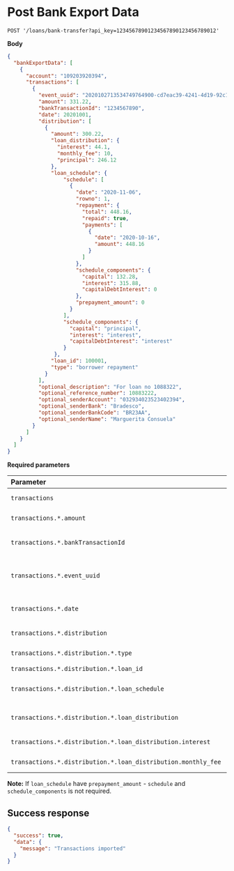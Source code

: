# Post Bank Export Data

```http
POST '/loans/bank-transfer?api_key=12345678901234567890123456789012'
```

**Body**

```json
{
  "bankExportData": [
    {
      "account": "109203920394",
      "transactions": [
        {
          "event_uuid": "2020102713534749764900-cd7eac39-4241-4d19-92c1-46f6fbae68e0",
          "amount": 331.22,
          "bankTransactionId": "1234567890",
          "date": 20201001,
          "distribution": [
            {
              "amount": 300.22,
              "loan_distribution": {
                "interest": 44.1,
                "monthly_fee": 10,
                "principal": 246.12
              },
              "loan_schedule": {
                  "schedule": [
                    {
                      "date": "2020-11-06",
                      "rowno": 1,
                      "repayment": {
                        "total": 448.16,
                        "repaid": true,
                        "payments": [
                          {
                            "date": "2020-10-16",
                            "amount": 448.16
                          }
                        ]
                      },
                      "schedule_components": {
                        "capital": 132.28,
                        "interest": 315.88,
                        "capitalDebtInterest": 0
                      },
                      "prepayment_amount": 0
                    }
                  ],
                  "schedule_components": {
                    "capital": "principal",
                    "interest": "interest",
                    "capitalDebtInterest": "interest"
                  }
               },
              "loan_id": 100001,
              "type": "borrower repayment"
            }
          ],
          "optional_description": "For loan no 1088322",
          "optional_reference_number": 10883222,
          "optional_senderAccount": "032934023523402394",
          "optional_senderBank": "Bradesco",
          "optional_senderBankCode": "BR23AA",
          "optional_senderName": "Marguerita Consuela"
        }
      ]
    }
  ]
}
```

**Required parameters**

| Parameter | Type | Description |
| :--- | :--- | :--- |
| `transactions` | `array` | Transactions list |
| `transactions.*.amount` | `numeric` | Transaction amount |,
| `transactions.*.bankTransactionId` | `numeric` | Transaction ID from Bank |,
| `transactions.*.event_uuid` | `numeric` | Event UUID (Received from Income) |,
| `transactions.*.date` | `numeric` | Transaction date. Format: Ymd |,
| `transactions.*.distribution` | `array` | Distribution data |,
| `transactions.*.distribution.*.type` | `string` | Distribution type |,
| `transactions.*.distribution.*.loan_id` | `numeric` | Loan ID |,
| `transactions.*.distribution.*.loan_schedule` | `array` | See [loan schedule description](./classificators/loan_schedule.md) |,
| `transactions.*.distribution.*.loan_distribution` | `array` | Loan distributions list |,
| `transactions.*.distribution.*.loan_distribution.interest` | `numeric` | Interest amount |,
| `transactions.*.distribution.*.loan_distribution.monthly_fee` | `numeric` | Monthly fee amount |,

**Note:** If `loan_schedule` have `prepayment_amount` - `schedule` and `schedule_components` is not required.

## Success response

```json
{
  "success": true,
  "data": {
    "message": "Transactions imported"
  }
}
```